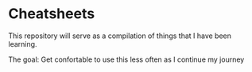 # Cheatsheets

This repository will serve as a compilation of things that I have been learning. 

The goal: Get confortable to use this less often as I continue my journey
